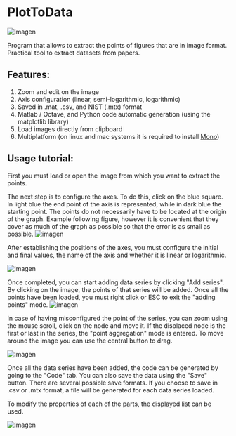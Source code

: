 # PlotToData

![imagen](https://user-images.githubusercontent.com/19601324/116791225-36b7ea00-aa8f-11eb-9826-1ffda823f289.png)

Program that allows to extract the points of figures that are in image format. Practical tool to extract datasets from papers.

## Features:
1. Zoom and edit on the image
1. Axis configuration (linear, semi-logarithmic, logarithmic)
1. Saved in .mat, .csv, and NIST (.mtx) format
1. Matlab / Octave, and Python code automatic generation (using the matplotlib library)
1. Load images directly from clipboard
1. Multiplatform (on linux and mac systems it is required to install [Mono](https://www.monodevelop.com/download/))


## Usage tutorial:

First you must load or open the image from which you want to extract the points.


The next step is to configure the axes. To do this, click on the blue square. In light blue the end point of the axis is represented, while in dark blue the starting point. The points do not necessarily have to be located at the origin of the graph. Example following figure, however it is convenient that they cover as much of the graph as possible so that the error is as small as possible.
![imagen](https://user-images.githubusercontent.com/19601324/116791301-b2199b80-aa8f-11eb-8caa-07405d004388.png)

After establishing the positions of the axes, you must configure the initial and final values, the name of the axis and whether it is linear or logarithmic.

![imagen](https://user-images.githubusercontent.com/19601324/116791329-dd9c8600-aa8f-11eb-80b4-a4e66849563c.png)

Once completed, you can start adding data series by clicking "Add series". By clicking on the image, the points of that series will be added. Once all the points have been loaded, you must right click or ESC to exit the "adding points" mode.
![imagen](https://user-images.githubusercontent.com/19601324/116791380-3cfa9600-aa90-11eb-8084-93fbe052652f.png)


In case of having misconfigured the point of the series, you can zoom using the mouse scroll, click on the node and move it. If the displaced node is the first or last in the series, the "point aggregation" mode is entered. To move around the image you can use the central button to drag.

![imagen](https://user-images.githubusercontent.com/19601324/116791461-f0638a80-aa90-11eb-8059-4fa9cf519ecf.png)

Once all the data series have been added, the code can be generated by going to the "Code" tab. You can also save the data using the "Save" button. There are several possible save formats. If you choose to save in .csv or .mtx format, a file will be generated for each data series loaded.


To modify the properties of each of the parts, the displayed list can be used.

![imagen](https://user-images.githubusercontent.com/19601324/116791441-be522880-aa90-11eb-9716-d002aeab1579.png)

